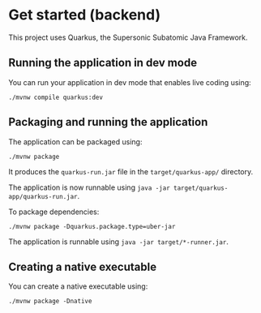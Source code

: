 # Get started (backend)

This project uses Quarkus, the Supersonic Subatomic Java Framework.

## Running the application in dev mode

You can run your application in dev mode that enables live coding using:
```shell script
./mvnw compile quarkus:dev
```

## Packaging and running the application

The application can be packaged using:
```shell script
./mvnw package
```
It produces the `quarkus-run.jar` file in the `target/quarkus-app/` directory.

The application is now runnable using `java -jar target/quarkus-app/quarkus-run.jar`.

To package dependencies:
```shell script
./mvnw package -Dquarkus.package.type=uber-jar
```

The application is runnable using `java -jar target/*-runner.jar`.

## Creating a native executable

You can create a native executable using: 
```shell script
./mvnw package -Dnative
```

